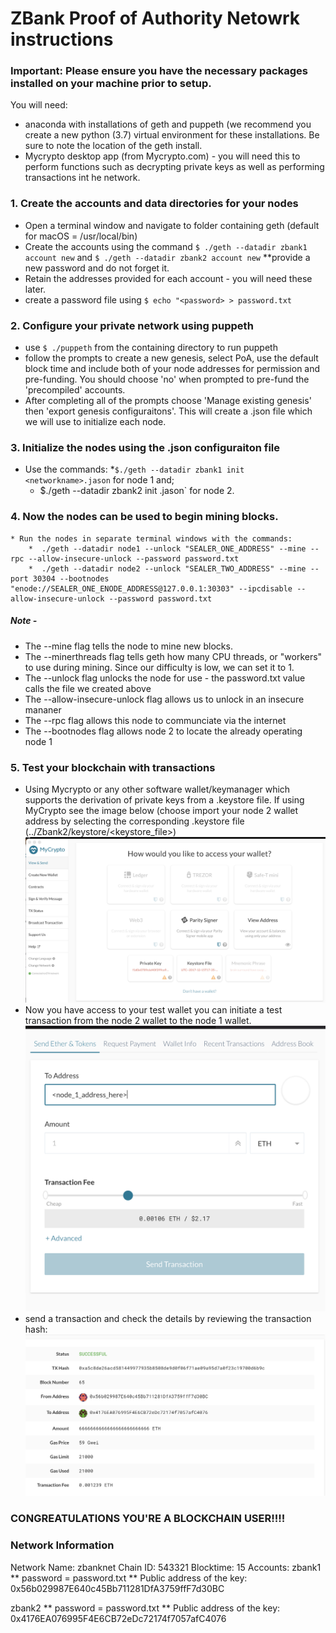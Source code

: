 # ZBank Proof of Authority Netowrk instructions

### Important: Please ensure you have the necessary packages installed on your machine prior to setup.
You will need:
  * anaconda with installations of geth and puppeth (we recommend you create a new python (3.7) virtual environment for these installations. Be sure to note the location of the geth install.
  * Mycrypto desktop app (from Mycrypto.com)  - you will need this to perform functions such as decrypting private keys as well as performing transactions int he network.

### 1. Create the accounts and data directories for your nodes
  * Open a terminal window and navigate to folder containing geth (default for macOS = /usr/local/bin)
  * Create the accounts using the command `$ ./geth --datadir zbank1 account new` and `$ ./geth --datadir zbank2 account new` **provide a new password and do not forget it.
  * Retain the addresses provided for each account - you will need these later.
  * create a password file using `$ echo "<password> > password.txt`

### 2. Configure your private network using puppeth
  * use `$ ./puppeth` from the containing directory to run puppeth
  * follow the prompts to create a new genesis, select PoA, use the default block time and include both of your node addresses for permission and pre-funding. You should choose 'no' when prompted to pre-fund the 'precompiled' accounts.
  * After completing all of the prompts choose 'Manage existing genesis' then 'export genesis configuraitons'. This will create a <networkname>.json file which we will use to initialize each node.

### 3. Initialize the nodes using the .json configuraiton file
  * Use the commands: 
      *`$./geth --datadir zbank1 init <networkname>.jason` for node 1 and;
      * $./geth --datadir zbank2 init <networkname>.jason` for node 2.

### 4. Now the nodes can be used to begin mining blocks.
    * Run the nodes in separate terminal windows with the commands:
        *  ./geth --datadir node1 --unlock "SEALER_ONE_ADDRESS" --mine --rpc --allow-insecure-unlock --password password.txt
        *  ./geth --datadir node2 --unlock "SEALER_TWO_ADDRESS" --mine --port 30304 --bootnodes "enode://SEALER_ONE_ENODE_ADDRESS@127.0.0.1:30303" --ipcdisable --allow-insecure-unlock --password password.txt

##### Note - 
 * The --mine flag tells the node to mine new blocks.
 * The --minerthreads flag tells geth how many CPU threads, or "workers" to use during mining. Since our difficulty is low, we can set it to 1.
 * The --unlock flag unlocks the node for use - the password.txt value calls the file we created above
 * The --allow-insecure-unlock flag allows us to unlock in an insecure mananer
 * The --rpc flag allows this node to communciate via the internet
 * The --bootnodes flag allows node 2 to locate the already operating node 1
  
### 5. Test your blockchain with transactions
 * Using Mycrypto or any other software wallet/keymanager which supports the derivation of private keys from a .keystore file. If using MyCrypto see the image below (choose import your node 2 wallet address by selecting the corresponding .keystore file (../Zbank2/keystore/<keystore_file>)
 ![screenshot_mycrypto](/Screenshots/mycryptmain.png)
 * Now you have access to your test wallet you can initiate a test transaction from the node 2 wallet to the node 1 wallet.
 ![screenshot_mycrypto](/Screenshots/transact.png)
 * send a transaction and check the details by reviewing the transaction hash:
 ![screenshot_mycrypto](/Screenshots/TX_HASH.png)
 ### CONGREATULATIONS YOU'RE A BLOCKCHAIN USER!!!!
 
### Network Information
Network Name: zbanknet
Chain ID: 543321
Blocktime: 15
Accounts:
zbank1 ** password = password.txt ** Public address of the key: 0x56b029987E640c45Bb711281DfA3759ffF7d30BC

zbank2 ** password = password.txt ** Public address of the key: 0x4176EA076995F4E6CB72eDc72174f7057afC4076
